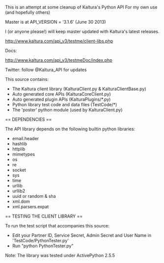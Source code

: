 This is an attempt at some cleanup of Kaltura's Python API
For my own use (and hopefully others)

Master is at API_VERSION = '3.1.6'  (June 30 2013)

I (or anyone please!) will keep master updated with Kaltura's latest releases.

http://www.kaltura.com/api_v3/testme/client-libs.php

Docs:

http://www.kaltura.com/api_v3/testmeDoc/index.php

Twitter:
follow @Kaltura_API for updates

This source contains:
 - The Kaltura client library (KalturaClient.py & KalturaClientBase.py)
 - Auto generated core APIs (KalturaCoreClient.py)
 - Auto generated plugin APIs (KalturaPlugins/*.py)
 - Python library test code and data files (TestCode/*)
 - The 'poster' python module (used by KalturaClient.py)

== DEPENDENCIES ==

The API library depends on the following builtin python libraries:
 - email.header
 - hashlib
 - httplib
 - mimetypes
 - os
 - re
 - socket
 - sys
 - time
 - urllib
 - urllib2
 - uuid or random & sha
 - xml.dom
 - xml.parsers.expat
 
== TESTING THE CLIENT LIBRARY ==
  
To run the test script that accompanies this source:
 - Edit your Partner ID, Service Secret, Admin Secret and User Name in 'TestCode/PythonTester.py'
 - Run "python PythonTester.py"

Note: The library was tested under ActivePython 2.5.5
